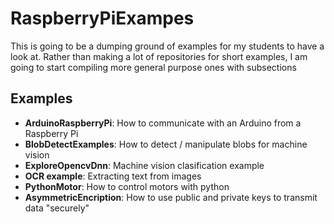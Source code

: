 # RaspberryPiExampes
This is going to be a dumping ground of examples for my students to have a look at. Rather than making a lot of repositories for short examples, I am going to start compiling more general purpose ones with subsections

## Examples
- **ArduinoRaspberryPi**: How to communicate with an Arduino from a Raspberry Pi
- **BlobDetectExamples**: How to detect / manipulate blobs for machine vision
- **ExploreOpencvDnn**: Machine vision clasification example
- **OCR example**: Extracting text from images
- **PythonMotor**: How to control motors with python
- **AsymmetricEncription**: How to use public and private keys to transmit data "securely"
